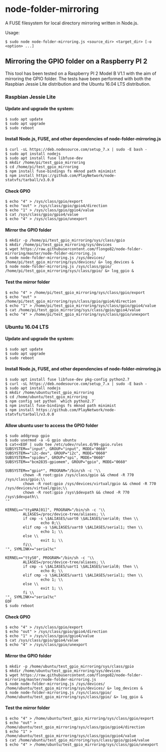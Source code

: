 # node-folder-mirroring
A FUSE filesystem for local directory mirroring written in Node.js. 

Usage: 

```
$ sudo node node-folder-mirroring.js <source_dir> <target_dir> [-o <option> ...]
```

## Mirroring the GPIO folder on a Raspberry PI 2
This tool has been tested on a Raspberry PI 2 Model B V1.1 with the aim of mirroring the GPIO folder. The tests have been performed with both the Raspbian Jessie Lite distribution and the Ubuntu 16.04 LTS distribution.

### Raspbian Jessie Lite

#### Update and upgrade the system:
```
$ sudo apt update
$ sudo apt upgrade
$ sudo reboot
```

#### Install Node.js, FUSE, and other dependencies of node-folder-mirroring.js
```
$ curl -sL https://deb.nodesource.com/setup_7.x | sudo -E bash -
$ sudo apt install nodejs
$ sudo apt install fuse libfuse-dev
$ mkdir /home/pi/test_gpio_mirroring
$ cd /home/pi/test_gpio_mirroring
$ npm install fuse-bindings fs mknod path minimist
$ npm install https://github.com/PlayNetwork/node-statvfs/tarball/v3.0.0
```

#### Check GPIO
```
$ echo "4" > /sys/class/gpio/export
$ echo "out" > /sys/class/gpio/gpio4/direction
$ echo "1" > /sys/class/gpio/gpio4/value
$ cat /sys/class/gpio/gpio4/value
$ echo "4" > /sys/class/gpio/unexport
```

#### Mirror the GPIO folder
```
$ mkdir -p /home/pi/test_gpio_mirroring/sys/class/gpio
$ mkdir /home/pi/test_gpio_mirroring/sys/devices
$ wget https://raw.githubusercontent.com/flongo82/node-folder-mirroring/master/node-folder-mirroring.js
$ node node-folder-mirroring.js /sys/devices/ /home/pi/test_gpio_mirroring/sys/devices/ &> log_devices &
$ node node-folder-mirroring.js /sys/class/gpio/ /home/pi/test_gpio_mirroring/sys/class/gpio/ &> log_gpio &
```

#### Test the mirror folder
```
$ echo "4" > /home/pi/test_gpio_mirroring/sys/class/gpio/export
$ echo "out" > /home/pi/test_gpio_mirroring/sys/class/gpio/gpio4/direction
$ echo "1" > /home/pi/test_gpio_mirroring/sys/class/gpio/gpio4/value
$ cat /home/pi/test_gpio_mirroring/sys/class/gpio/gpio4/value
$ echo "4" > /home/pi/test_gpio_mirroring/sys/class/gpio/unexport
```

### Ubuntu 16.04 LTS

#### Update and upgrade the system:
```
$ sudo apt update
$ sudo apt upgrade
$ sudo reboot
```

#### Install Node.js, FUSE, and other dependencies of node-folder-mirroring.js
```
$ sudo apt install fuse libfuse-dev pkg-config python2.7
$ curl -sL https://deb.nodesource.com/setup_7.x | sudo -E bash -
$ sudo apt install nodejs
$ mkdir /home/ubuntu/test_gpio_mirroring
$ cd /home/ubuntu/test_gpio_mirroring
$ npm config set python `which python2.7`
$ npm install fuse-bindings fs mknod path minimist
$ npm install https://github.com/PlayNetwork/node-statvfs/tarball/v3.0.0
```

#### Allow ubuntu user to access the GPIO folder
```
$ sudo addgroup gpio
$ sudo usermod -a -G gpio ubuntu
$ cat<<EOF | sudo tee /etc/udev/rules.d/99-gpio.rules
SUBSYSTEM=="input", GROUP="input", MODE="0660"
SUBSYSTEM=="i2c-dev", GROUP="i2c", MODE="0660"
SUBSYSTEM=="spidev", GROUP="spi", MODE="0660"
SUBSYSTEM=="bcm2835-gpiomem", GROUP="gpio", MODE="0660"

SUBSYSTEM=="gpio*", PROGRAM="/bin/sh -c '\\
        chown -R root:gpio /sys/class/gpio && chmod -R 770 /sys/class/gpio;\\
        chown -R root:gpio /sys/devices/virtual/gpio && chmod -R 770 /sys/devices/virtual/gpio;\\
        chown -R root:gpio /sys\$devpath && chmod -R 770 /sys\$devpath\\
'"

KERNEL=="ttyAMA[01]", PROGRAM="/bin/sh -c '\\
        ALIASES=/proc/device-tree/aliases; \\
        if cmp -s \$ALIASES/uart0 \$ALIASES/serial0; then \\
                echo 0;\\
        elif cmp -s \$ALIASES/uart0 \$ALIASES/serial1; then \\
                echo 1; \\
        else \\
                exit 1; \\
        fi\\
'", SYMLINK+="serial%c"

KERNEL=="ttyS0", PROGRAM="/bin/sh -c '\\
        ALIASES=/proc/device-tree/aliases; \\
        if cmp -s \$ALIASES/uart1 \$ALIASES/serial0; then \\
                echo 0; \\
        elif cmp -s \$ALIASES/uart1 \$ALIASES/serial1; then \\
                echo 1; \\
        else \\
                exit 1; \\
        fi \\
'", SYMLINK+="serial%c"
EOF
$ sudo reboot
```

#### Check GPIO
```
$ echo "4" > /sys/class/gpio/export
$ echo "out" > /sys/class/gpio/gpio4/direction
$ echo "1" > /sys/class/gpio/gpio4/value
$ cat /sys/class/gpio/gpio4/value
$ echo "4" > /sys/class/gpio/unexport
```

#### Mirror the GPIO folder
```
$ mkdir -p /home/ubuntu/test_gpio_mirroring/sys/class/gpio
$ mkdir /home/ubuntu/test_gpio_mirroring/sys/devices
$ wget https://raw.githubusercontent.com/flongo82/node-folder-mirroring/master/node-folder-mirroring.js
$ node node-folder-mirroring.js /sys/devices/ /home/ubuntu/test_gpio_mirroring/sys/devices/ &> log_devices &
$ node node-folder-mirroring.js /sys/class/gpio/ /home/ubuntu/test_gpio_mirroring/sys/class/gpio/ &> log_gpio &
```

#### Test the mirror folder
```
$ echo "4" > /home/ubuntu/test_gpio_mirroring/sys/class/gpio/export
$ echo "out" > /home/ubuntu/test_gpio_mirroring/sys/class/gpio/gpio4/direction
$ echo "1" > /home/ubuntu/test_gpio_mirroring/sys/class/gpio/gpio4/value
$ cat /home/ubuntu/test_gpio_mirroring/sys/class/gpio/gpio4/value
$ echo "4" > /home/ubuntu/test_gpio_mirroring/sys/class/gpio/unexport
```
